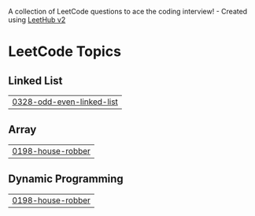 A collection of LeetCode questions to ace the coding interview! - Created using [LeetHub v2](https://github.com/arunbhardwaj/LeetHub-2.0)
<!---LeetCode Topics Start-->
# LeetCode Topics
## Linked List
|  |
| ------- |
| [0328-odd-even-linked-list](https://github.com/diya31111/Leetcode/tree/master/0328-odd-even-linked-list) |
## Array
|  |
| ------- |
| [0198-house-robber](https://github.com/diya31111/Leetcode/tree/master/0198-house-robber) |
## Dynamic Programming
|  |
| ------- |
| [0198-house-robber](https://github.com/diya31111/Leetcode/tree/master/0198-house-robber) |
<!---LeetCode Topics End-->